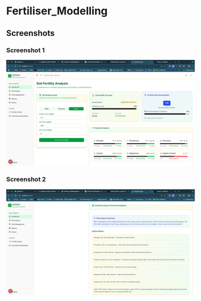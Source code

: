 # Fertiliser_Modelling

## Screenshots

### Screenshot 1
![Screenshot Description](screenshot1.png)

### Screenshot 2
![Screenshot Description](screenshot2.png)